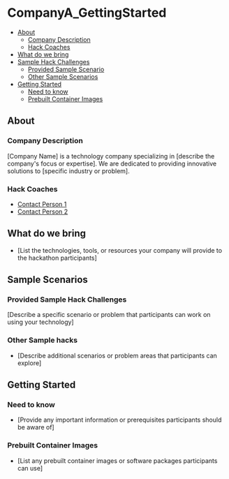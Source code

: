 # CompanyA_GettingStarted
- [About](#about)
    - [Company Description](#company_desc)
    - [Hack Coaches](#hack-coaches)
- [What do we bring](#what-we-provide)
- [Sample Hack Challenges](#sample-scenarios)
    - [Provided Sample Scenario](#provided-sample-hacks)
    - [Other Sample Scenarios](#other-sample-hacks)
- [Getting Started](#getting-started)
    - [Need to know](#need-to-know)
    - [Prebuilt Container Images](#prebuilt-container-images)


## About<a name="about"></a>

### Company Description<a name="company_desc"></a>

[Company Name] is a technology company specializing in [describe the company's focus or expertise]. We are dedicated to providing innovative solutions to [specific industry or problem].

### Hack Coaches<a name="hack-coaches"></a>

- [Contact Person 1](mailto:person1@example.com)
- [Contact Person 2](mailto:person2@example.com)

## What do we bring<a name="what-we-provide"></a>

- [List the technologies, tools, or resources your company will provide to the hackathon participants]

## Sample Scenarios<a name="sample-scenarios"></a>

### Provided Sample Hack Challenges<a name="provided-sample-hack"></a>

[Describe a specific scenario or problem that participants can work on using your technology]

### Other Sample hacks<a name="other-sample-hacks"></a>

- [Describe additional scenarios or problem areas that participants can explore]

## Getting Started<a name="getting-started"></a>

### Need to know<a name="need-to-know"></a>

- [Provide any important information or prerequisites participants should be aware of]

### Prebuilt Container Images<a name="prebuilt-container-images"></a>

- [List any prebuilt container images or software packages participants can use]

